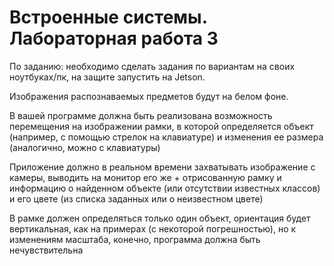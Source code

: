 # Встроенные системы. Лабораторная работа 3

По заданию: необходимо сделать задания по вариантам на своих ноутбуках/пк, 
на защите запустить на Jetson.

Изображения распознаваемых предметов будут на белом фоне.

В вашей программе должна быть реализована возможность перемещения на 
изображении рамки, в которой определяется объект (например, с помощью 
стрелок на клавиатуре) и изменения ее размера (аналогично, можно с клавиатуры)

Приложение должно в реальном времени захватывать изображение с камеры, 
выводить на монитор его же + отрисованную рамку и информацию о найденном 
объекте (или отсутствии известных классов) и его цвете (из списка заданных 
или о неизвестном цвете)

В рамке должен определяться только один объект, ориентация будет вертикальная, 
как на примерах (с некоторой погрешностью), но к изменениям масштаба, конечно,
программа должна быть нечувствительна